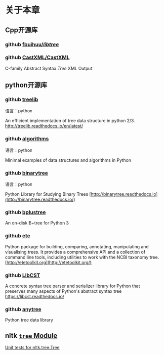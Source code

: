 # 关于本章



## Cpp开源库

### github [fbuihuu/*libtree*](https://github.com/fbuihuu/libtree)

### github [CastXML/CastXML](https://github.com/CastXML/CastXML)

C-family Abstract Syntax *Tree* XML Output

## python开源库

### github [treelib](https://github.com/caesar0301/treelib)

语言：python

An efficient implementation of tree data structure in python 2/3. http://treelib.readthedocs.io/en/latest/

### github [algorithms](https://github.com/keon/algorithms)

语言：python

Minimal examples of data structures and algorithms in Python

### github [binarytree](https://github.com/joowani/binarytree)

语言：python

Python Library for Studying Binary Trees [http://binarytree.readthedocs.io](http://binarytree.readthedocs.io/)

### github [bplustree](https://github.com/NicolasLM/bplustree)

An on-disk B+tree for Python 3

### github [ete](https://github.com/etetoolkit/ete)

Python package for building, comparing, annotating, manipulating and visualising trees. It provides a comprehensive API and a collection of command line tools, including utilities to work with the NCBI taxonomy tree. [http://etetoolkit.org](http://etetoolkit.org/)

### github [LibCST](https://github.com/Instagram/LibCST)

A concrete syntax tree parser and serializer library for Python that preserves many aspects of Python's abstract syntax tree https://libcst.readthedocs.io/

### github [anytree](https://github.com/c0fec0de/anytree)

Python tree data library



## nltk [`tree` Module](https://www.nltk.org/api/nltk.html#module-nltk.tree)



[Unit tests for nltk.tree.Tree](http://www.nltk.org/howto/tree.html)

